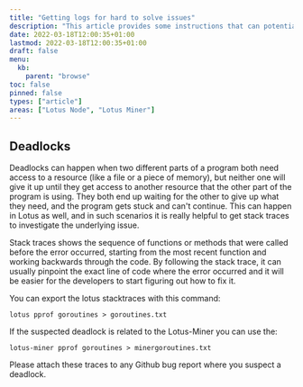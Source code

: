 ```yaml
---
title: "Getting logs for hard to solve issues"
description: "This article provides some instructions that can potentially help us find the root cause of an issue faster"
date: 2022-03-18T12:00:35+01:00
lastmod: 2022-03-18T12:00:35+01:00
draft: false
menu:
  kb:
    parent: "browse"
toc: false
pinned: false
types: ["article"]
areas: ["Lotus Node", "Lotus Miner"]
---
```


## Deadlocks

Deadlocks can happen when two different parts of a program both need access to a resource (like a file or a piece of memory), but neither one will give it up until they get access to another resource that the other part of the program is using. They both end up waiting for the other to give up what they need, and the program gets stuck and can't continue. This can happen in Lotus as well, and in such scenarios it is really helpful to get stack traces to investigate the underlying issue.

Stack traces shows the sequence of functions or methods that were called before the error occurred, starting from the most recent function and working backwards through the code. By following the stack trace, it can usually pinpoint the exact line of code where the error occurred and it will be easier for the developers to start figuring out how to fix it.

You can export the lotus stacktraces with this command:

```
lotus pprof goroutines > goroutines.txt
```

If the suspected deadlock is related to the Lotus-Miner you can use the:

```
lotus-miner pprof goroutines > minergoroutines.txt
```

Please attach these traces to any Github bug report where you suspect a deadlock.